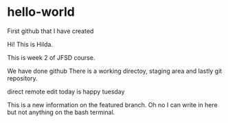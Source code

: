 # hello-world
First github that I have created

Hi! This is Hilda.

This is week 2 of JFSD course.

We have done github
There is a working directoy, staging area and lastly git repository.


direct remote edit today is happy tuesday

This is a new information on the featured branch.
Oh no I can write in here but not anything on the bash terminal.